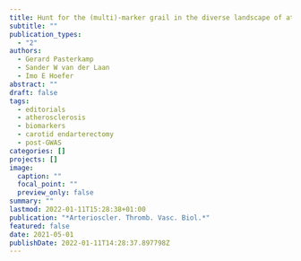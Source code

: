 ```yaml
---
title: Hunt for the (multi)-marker grail in the diverse landscape of atherosclerosis
subtitle: ""
publication_types:
  - "2"
authors:
  - Gerard Pasterkamp
  - Sander W van der Laan
  - Imo E Hoefer
abstract: ""
draft: false
tags:
  - editorials
  - atherosclerosis
  - biomarkers
  - carotid endarterectomy
  - post-GWAS
categories: []
projects: []
image:
  caption: ""
  focal_point: ""
  preview_only: false
summary: ""
lastmod: 2022-01-11T15:28:38+01:00
publication: "*Arterioscler. Thromb. Vasc. Biol.*"
featured: false
date: 2021-05-01
publishDate: 2022-01-11T14:28:37.897798Z
---
```

